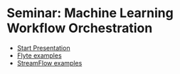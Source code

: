 # Seminar: Machine Learning Workflow Orchestration

- [Start Presentation](https://bernddoser.github.io/ML-workflow-orchestration)
- [Flyte examples](https://github.com/BerndDoser/flyte-mnist)
- [StreamFlow examples](https://github.com/BerndDoser/streamflow-example)
